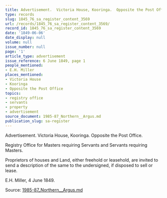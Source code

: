 ```yaml
---
title: Advertisement.  Victoria House, Kooringa.  Opposite the Post Office.
type: records
slug: 1845_76_sa_register_content_3569
url: /records/1845_76_sa_register_content_3569/
record_id: 1845_76_sa_register_content_3569
date: '1849-06-06'
date_display: null
volume: null
issue_number: null
page: '1'
article_type: advertisement
issue_reference: 6 June 1849, page 1
people_mentioned:
- E.H. Miller
places_mentioned:
- Victoria House
- Kooringa
- Opposite the Post Office
topics:
- registry office
- servants
- property
- advertisement
source_document: 1985-87_Northern__Argus.md
publication_slug: sa-register
---
```


Advertisement.  Victoria House, Kooringa.  Opposite the Post Office.

Registry Office for Masters requiring Servants and Servants requiring Masters.

Proprietors of houses and Land, either freehold or leasehold, are invited to send a description of the same to the undersigned, if disposed to sell or lease.

E.H. Miller, 4 June 1849.

Source: [1985-87_Northern__Argus.md](/downloads/markdown/1985-87_Northern__Argus.md)
